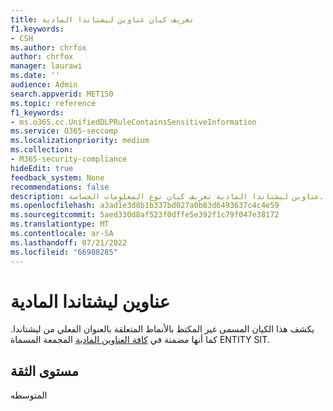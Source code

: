 ```yaml
---
title: تعريف كيان عناوين ليشتاندا المادية
f1.keywords:
- CSH
ms.author: chrfox
author: chrfox
manager: laurawi
ms.date: ''
audience: Admin
search.appverid: MET150
ms.topic: reference
f1_keywords:
- ms.o365.cc.UnifiedDLPRuleContainsSensitiveInformation
ms.service: O365-seccomp
ms.localizationpriority: medium
ms.collection:
- M365-security-compliance
hideEdit: true
feedback_system: None
recommendations: false
description: عناوين ليشتاندا المادية تعريف كيان نوع المعلومات الحساسة.
ms.openlocfilehash: a3ad1e3d8b1b337bd027a0b83d6493637c4c4e59
ms.sourcegitcommit: 5aed330d8af523f0dffe5e392f1c79f047e38172
ms.translationtype: MT
ms.contentlocale: ar-SA
ms.lasthandoff: 07/21/2022
ms.locfileid: "66988285"
---
```

# <a name="liechtenstein-physical-addresses"></a>عناوين ليشتاندا المادية

يكشف هذا الكيان المسمى غير المكتظ بالأنماط المتعلقة بالعنوان الفعلي من ليشتاندا. كما أنها مضمنة في [كافة العناوين المادية](sit-defn-all-medical-terms-conditions.md) المجمعة المسماة ENTITY SIT.

## <a name="confidence-level"></a>مستوى الثقة

المتوسطه